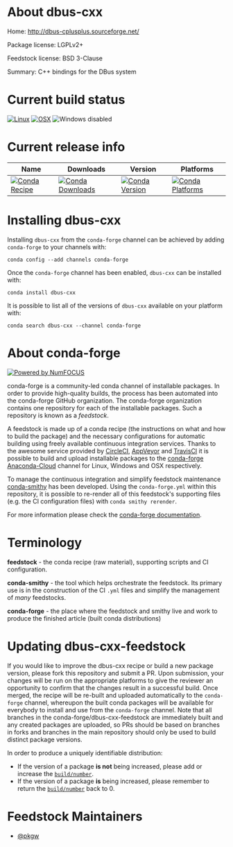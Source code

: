 <!--
# -*- mode: jinja -*-
-->

About dbus-cxx
==============

Home: http://dbus-cplusplus.sourceforge.net/

Package license: LGPLv2+

Feedstock license: BSD 3-Clause

Summary: C++ bindings for the DBus system



Current build status
====================

[![Linux](https://img.shields.io/circleci/project/github/conda-forge/dbus-cxx-feedstock/master.svg?label=Linux)](https://circleci.com/gh/conda-forge/dbus-cxx-feedstock)
[![OSX](https://img.shields.io/travis/conda-forge/dbus-cxx-feedstock/master.svg?label=macOS)](https://travis-ci.org/conda-forge/dbus-cxx-feedstock)
![Windows disabled](https://img.shields.io/badge/Windows-disabled-lightgrey.svg)

Current release info
====================

| Name | Downloads | Version | Platforms |
| --- | --- | --- | --- |
| [![Conda Recipe](https://img.shields.io/badge/recipe-dbus--cxx-green.svg)](https://anaconda.org/conda-forge/dbus-cxx) | [![Conda Downloads](https://img.shields.io/conda/dn/conda-forge/dbus-cxx.svg)](https://anaconda.org/conda-forge/dbus-cxx) | [![Conda Version](https://img.shields.io/conda/vn/conda-forge/dbus-cxx.svg)](https://anaconda.org/conda-forge/dbus-cxx) | [![Conda Platforms](https://img.shields.io/conda/pn/conda-forge/dbus-cxx.svg)](https://anaconda.org/conda-forge/dbus-cxx) |

Installing dbus-cxx
===================

Installing `dbus-cxx` from the `conda-forge` channel can be achieved by adding `conda-forge` to your channels with:

```
conda config --add channels conda-forge
```

Once the `conda-forge` channel has been enabled, `dbus-cxx` can be installed with:

```
conda install dbus-cxx
```

It is possible to list all of the versions of `dbus-cxx` available on your platform with:

```
conda search dbus-cxx --channel conda-forge
```


About conda-forge
=================

[![Powered by NumFOCUS](https://img.shields.io/badge/powered%20by-NumFOCUS-orange.svg?style=flat&colorA=E1523D&colorB=007D8A)](http://numfocus.org)

conda-forge is a community-led conda channel of installable packages.
In order to provide high-quality builds, the process has been automated into the
conda-forge GitHub organization. The conda-forge organization contains one repository
for each of the installable packages. Such a repository is known as a *feedstock*.

A feedstock is made up of a conda recipe (the instructions on what and how to build
the package) and the necessary configurations for automatic building using freely
available continuous integration services. Thanks to the awesome service provided by
[CircleCI](https://circleci.com/), [AppVeyor](https://www.appveyor.com/)
and [TravisCI](https://travis-ci.org/) it is possible to build and upload installable
packages to the [conda-forge](https://anaconda.org/conda-forge)
[Anaconda-Cloud](https://anaconda.org/) channel for Linux, Windows and OSX respectively.

To manage the continuous integration and simplify feedstock maintenance
[conda-smithy](https://github.com/conda-forge/conda-smithy) has been developed.
Using the ``conda-forge.yml`` within this repository, it is possible to re-render all of
this feedstock's supporting files (e.g. the CI configuration files) with ``conda smithy rerender``.

For more information please check the [conda-forge documentation](https://conda-forge.org/docs/).

Terminology
===========

**feedstock** - the conda recipe (raw material), supporting scripts and CI configuration.

**conda-smithy** - the tool which helps orchestrate the feedstock.
                   Its primary use is in the construction of the CI ``.yml`` files
                   and simplify the management of *many* feedstocks.

**conda-forge** - the place where the feedstock and smithy live and work to
                  produce the finished article (built conda distributions)


Updating dbus-cxx-feedstock
===========================

If you would like to improve the dbus-cxx recipe or build a new
package version, please fork this repository and submit a PR. Upon submission,
your changes will be run on the appropriate platforms to give the reviewer an
opportunity to confirm that the changes result in a successful build. Once
merged, the recipe will be re-built and uploaded automatically to the
`conda-forge` channel, whereupon the built conda packages will be available for
everybody to install and use from the `conda-forge` channel.
Note that all branches in the conda-forge/dbus-cxx-feedstock are
immediately built and any created packages are uploaded, so PRs should be based
on branches in forks and branches in the main repository should only be used to
build distinct package versions.

In order to produce a uniquely identifiable distribution:
 * If the version of a package **is not** being increased, please add or increase
   the [``build/number``](https://conda.io/docs/user-guide/tasks/build-packages/define-metadata.html#build-number-and-string).
 * If the version of a package **is** being increased, please remember to return
   the [``build/number``](https://conda.io/docs/user-guide/tasks/build-packages/define-metadata.html#build-number-and-string)
   back to 0.

Feedstock Maintainers
=====================

* [@pkgw](https://github.com/pkgw/)

